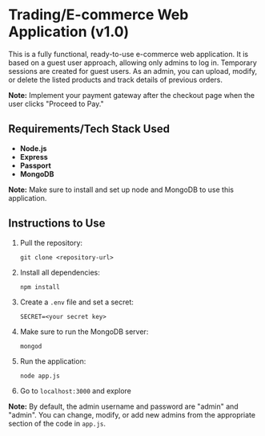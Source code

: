 # Trading/E-commerce Web Application (v1.0)

<p>This is a fully functional, ready-to-use e-commerce web application. It is based on a guest user approach, allowing only admins to log in. Temporary sessions are created for guest users. As an admin, you can upload, modify, or delete the listed products and track details of previous orders.</p>

<p><strong>Note:</strong> Implement your payment gateway after the checkout page when the user clicks "Proceed to Pay."</p>

## Requirements/Tech Stack Used

<ul>
  <li><strong>Node.js</strong></li>
  <li><strong>Express</strong></li>
  <li><strong>Passport</strong></li>
  <li><strong>MongoDB</strong></li>
</ul>

<p><strong>Note:</strong> Make sure to install and set up node and MongoDB to use this application.</p>

## Instructions to Use

<ol>
  <li>Pull the repository:
    <pre><code>git clone &lt;repository-url&gt;</code></pre>
  </li>
  <li>Install all dependencies:
    <pre><code>npm install</code></pre>
  </li>
  <li>Create a <code>.env</code> file and set a secret:
    <pre><code>SECRET=&lt;your secret key&gt;</code></pre>
  </li>
  <li>Make sure to run the MongoDB server:
    <pre><code>mongod</code></pre>
  </li>
  <li>Run the application:
    <pre><code>node app.js</code></pre>
  </li>
  <li>Go to <code>localhost:3000</code> and explore</li>
</ol>

<p><strong>Note:</strong> By default, the admin username and password are "admin" and "admin". You can change, modify, or add new admins from the appropriate section of the code in <code>app.js</code>.</p>

